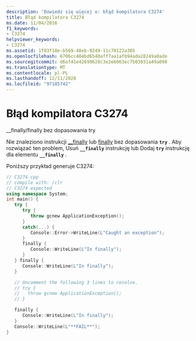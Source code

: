 ```yaml
---
description: 'Dowiedz się więcej o: błąd kompilatora C3274'
title: Błąd kompilatora C3274
ms.date: 11/04/2016
f1_keywords:
- C3274
helpviewer_keywords:
- C3274
ms.assetid: 1f03f18e-b569-48eb-9249-11c70122a305
ms.openlocfilehash: 6706cc404bd6540aff7aa1afb94ada28249a0ade
ms.sourcegitcommit: d6af41e42699628c3e2e6063ec7b03931a49a098
ms.translationtype: MT
ms.contentlocale: pl-PL
ms.lasthandoff: 12/11/2020
ms.locfileid: "97185742"
---
```

# <a name="compiler-error-c3274"></a>Błąd kompilatora C3274

__finally/finally bez dopasowania try

Nie znaleziono instrukcji [__finally](../../cpp/try-finally-statement.md) lub [finally](../../dotnet/finally.md) bez dopasowania **`try`** . Aby rozwiązać ten problem, Usuń **`__finally`** instrukcję lub Dodaj **`try`** instrukcję dla elementu **`__finally`** .

Poniższy przykład generuje C3274:

```cpp
// C3274.cpp
// compile with: /clr
// C3274 expected
using namespace System;
int main() {
   try {
      try {
         throw gcnew ApplicationException();
      }
      catch(...) {
         Console::Error->WriteLine(L"Caught an exception");
      }
      finally {
         Console::WriteLine(L"In finally");
      }
   } finally {
      Console::WriteLine(L"In finally");
   }

   // Uncomment the following 3 lines to resolve.
   // try {
   //   throw gcnew ApplicationException();
   // }

   finally {
      Console::WriteLine(L"In finally");
   }
   Console::WriteLine(L"**FAIL**");
}
```

